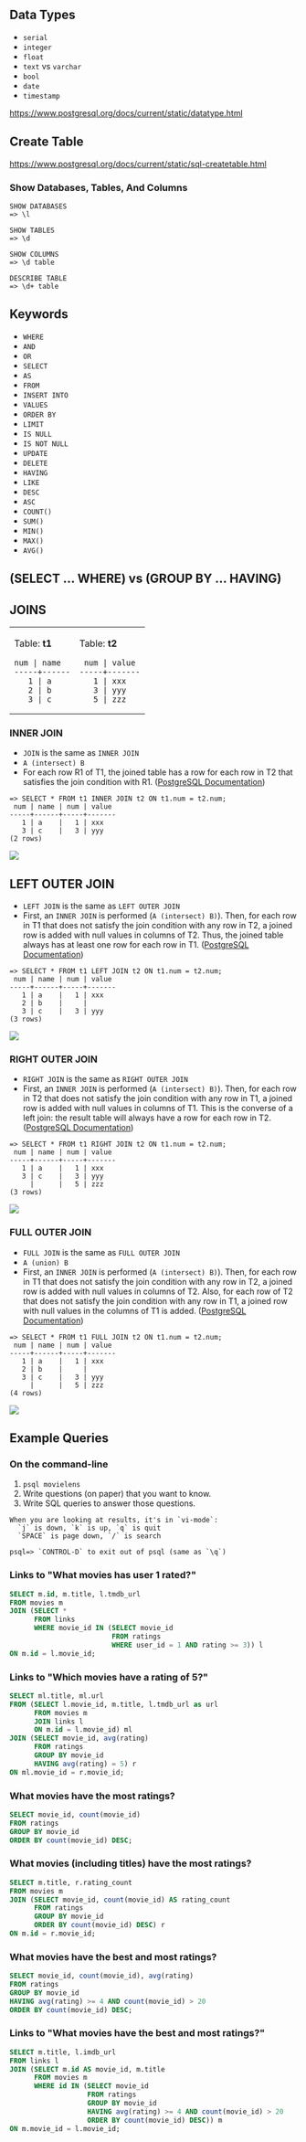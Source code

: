## Data Types

* `serial`
* `integer`
* `float`
* `text` vs `varchar`
* `bool`
* `date`
* `timestamp`

<https://www.postgresql.org/docs/current/static/datatype.html>

## Create Table

<https://www.postgresql.org/docs/current/static/sql-createtable.html>

### Show Databases, Tables, And Columns

```text
SHOW DATABASES
=> \l

SHOW TABLES
=> \d

SHOW COLUMNS
=> \d table

DESCRIBE TABLE
=> \d+ table
```

## Keywords

* `WHERE`
* `AND`
* `OR`
* `SELECT`
* `AS`
* `FROM`
* `INSERT INTO`
* `VALUES`
* `ORDER BY`
* `LIMIT`
* `IS NULL`
* `IS NOT NULL`
* `UPDATE`
* `DELETE`
* `HAVING`
* `LIKE`
* `DESC`
* `ASC`
* `COUNT()`
* `SUM()`
* `MIN()`
* `MAX()`
* `AVG()`

## (SELECT ... WHERE) vs (GROUP BY ... HAVING)

## JOINS

<table>
<tbody>
<tr>
<td>

Table: **t1**

```text
num | name
-----+------
   1 | a
   2 | b
   3 | c
```

</td>
<td>

Table: **t2**

```text
 num | value
-----+-------
   1 | xxx
   3 | yyy
   5 | zzz
```
</td>
</tr>
</tbody>
</table>

### INNER JOIN

* `JOIN` is the same as `INNER JOIN`
* `A (intersect) B`
* For each row R1 of T1, the joined table has a row for each row in T2
  that satisfies the join condition with R1. ([PostgreSQL
  Documentation])

```text
=> SELECT * FROM t1 INNER JOIN t2 ON t1.num = t2.num;
 num | name | num | value
-----+------+-----+-------
   1 | a    |   1 | xxx
   3 | c    |   3 | yyy
(2 rows)
```

![](images/INNER_JOIN.png)


## LEFT OUTER JOIN

  * `LEFT JOIN` is the same as `LEFT OUTER JOIN`
  * First, an `INNER JOIN` is performed (`A (intersect) B)`). Then,
    for each row in T1 that does not satisfy the join condition with
    any row in T2, a joined row is added with null values in columns
    of T2. Thus, the joined table always has at least one row for each
    row in T1. ([PostgreSQL Documentation])

```text
=> SELECT * FROM t1 LEFT JOIN t2 ON t1.num = t2.num;
 num | name | num | value
-----+------+-----+-------
   1 | a    |   1 | xxx
   2 | b    |     |
   3 | c    |   3 | yyy
(3 rows)
```

![](images/LEFT_JOIN.png)


### RIGHT OUTER JOIN

  * `RIGHT JOIN` is the same as `RIGHT OUTER JOIN`
  * First, an `INNER JOIN` is performed (`A (intersect) B)`). Then,
    for each row in T2 that does not satisfy the join condition with
    any row in T1, a joined row is added with null values in columns
    of T1. This is the converse of a left join: the result table will
    always have a row for each row in T2.  ([PostgreSQL
    Documentation])

```text
=> SELECT * FROM t1 RIGHT JOIN t2 ON t1.num = t2.num;
 num | name | num | value
-----+------+-----+-------
   1 | a    |   1 | xxx
   3 | c    |   3 | yyy
     |      |   5 | zzz
(3 rows)
```

![](images/RIGHT_JOIN.png)


### FULL OUTER JOIN

  * `FULL JOIN` is the same as `FULL OUTER JOIN`
  * `A (union) B`
  * First, an `INNER JOIN` is performed (`A (intersect) B)`). Then,
    for each row in T1 that does not satisfy the join condition with
    any row in T2, a joined row is added with null values in columns
    of T2. Also, for each row of T2 that does not satisfy the join
    condition with any row in T1, a joined row with null values in the
    columns of T1 is added. ([PostgreSQL Documentation])

```text
=> SELECT * FROM t1 FULL JOIN t2 ON t1.num = t2.num;
 num | name | num | value
-----+------+-----+-------
   1 | a    |   1 | xxx
   2 | b    |     |
   3 | c    |   3 | yyy
     |      |   5 | zzz
(4 rows)
```

![](images/FULL_OUTER_JOIN.png)

[PostgreSQL Documentation]: https://www.postgresql.org/docs/current/static/queries-table-expressions.html

## Example Queries

### On the command-line

1. `psql movielens`
2. Write questions (on paper) that you want to know.
3. Write SQL queries to answer those questions.

```text
When you are looking at results, it's in `vi-mode`:
  `j` is down, `k` is up, `q` is quit
  `SPACE` is page down, `/` is search

psql=> `CONTROL-D` to exit out of psql (same as `\q`)
```

### Links to "What movies has user 1 rated?"

```sql
SELECT m.id, m.title, l.tmdb_url
FROM movies m
JOIN (SELECT *
      FROM links
      WHERE movie_id IN (SELECT movie_id
                         FROM ratings
                         WHERE user_id = 1 AND rating >= 3)) l
ON m.id = l.movie_id;
```

### Links to "Which movies have a rating of 5?"

```sql
SELECT ml.title, ml.url
FROM (SELECT l.movie_id, m.title, l.tmdb_url as url
      FROM movies m
      JOIN links l
      ON m.id = l.movie_id) ml
JOIN (SELECT movie_id, avg(rating)
      FROM ratings
      GROUP BY movie_id
      HAVING avg(rating) = 5) r
ON ml.movie_id = r.movie_id;
```

### What movies have the most ratings?

```sql
SELECT movie_id, count(movie_id)
FROM ratings
GROUP BY movie_id
ORDER BY count(movie_id) DESC;
```

### What movies (including titles) have the most ratings?

```sql
SELECT m.title, r.rating_count
FROM movies m
JOIN (SELECT movie_id, count(movie_id) AS rating_count
      FROM ratings
      GROUP BY movie_id
      ORDER BY count(movie_id) DESC) r
ON m.id = r.movie_id;
```

### What movies have the best and most ratings?

```sql
SELECT movie_id, count(movie_id), avg(rating)
FROM ratings
GROUP BY movie_id
HAVING avg(rating) >= 4 AND count(movie_id) > 20
ORDER BY count(movie_id) DESC;
```

### Links to "What movies have the best and most ratings?"

```sql
SELECT m.title, l.imdb_url
FROM links l
JOIN (SELECT m.id AS movie_id, m.title
      FROM movies m
      WHERE id IN (SELECT movie_id
                   FROM ratings
                   GROUP BY movie_id
                   HAVING avg(rating) >= 4 AND count(movie_id) > 20
                   ORDER BY count(movie_id) DESC)) m
ON m.movie_id = l.movie_id;
```
